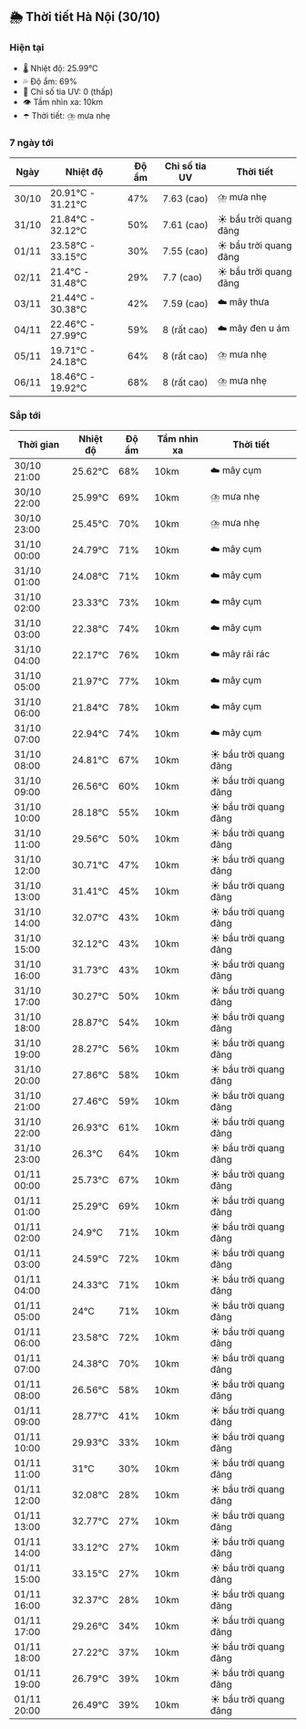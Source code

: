 ## 🌦️ Thời tiết Hà Nội (30/10)

### Hiện tại

- 🌡️ Nhiệt độ: 25.99℃
- 💦 Độ ẩm: 69%
- 🌟 Chỉ số tia UV: 0 (thấp)
- 👁️ Tầm nhìn xa: 10km
- ☂️ Thời tiết: ⛈️ mưa nhẹ

### 7 ngày tới

| Ngày | Nhiệt độ | Độ ẩm | Chỉ số tia UV | Thời tiết |
| --- | --- | --- | --- | --- |
| 30/10 | 20.91℃ - 31.21℃ | 47% | 7.63 (cao) | ⛈️ mưa nhẹ |
| 31/10 | 21.84℃ - 32.12℃ | 50% | 7.61 (cao) | ☀️ bầu trời quang đãng |
| 01/11 | 23.58℃ - 33.15℃ | 30% | 7.55 (cao) | ☀️ bầu trời quang đãng |
| 02/11 | 21.4℃ - 31.48℃ | 29% | 7.7 (cao) | ☀️ bầu trời quang đãng |
| 03/11 | 21.44℃ - 30.38℃ | 42% | 7.59 (cao) | ☁️ mây thưa |
| 04/11 | 22.46℃ - 27.99℃ | 59% | 8 (rất cao) | ☁️ mây đen u ám |
| 05/11 | 19.71℃ - 24.18℃ | 64% | 8 (rất cao) | ⛈️ mưa nhẹ |
| 06/11 | 18.46℃ - 19.92℃ | 68% | 8 (rất cao) | ⛈️ mưa nhẹ |

### Sắp tới

| Thời gian | Nhiệt độ | Độ ẩm | Tầm nhìn xa | Thời tiết |
| --- | --- | --- | --- | --- |
| 30/10 21:00 | 25.62℃ | 68% | 10km | ☁️ mây cụm |
| 30/10 22:00 | 25.99℃ | 69% | 10km | ⛈️ mưa nhẹ |
| 30/10 23:00 | 25.45℃ | 70% | 10km | ⛈️ mưa nhẹ |
| 31/10 00:00 | 24.79℃ | 71% | 10km | ☁️ mây cụm |
| 31/10 01:00 | 24.08℃ | 71% | 10km | ☁️ mây cụm |
| 31/10 02:00 | 23.33℃ | 73% | 10km | ☁️ mây cụm |
| 31/10 03:00 | 22.38℃ | 74% | 10km | ☁️ mây cụm |
| 31/10 04:00 | 22.17℃ | 76% | 10km | ☁️ mây rải rác |
| 31/10 05:00 | 21.97℃ | 77% | 10km | ☁️ mây cụm |
| 31/10 06:00 | 21.84℃ | 78% | 10km | ☁️ mây cụm |
| 31/10 07:00 | 22.94℃ | 74% | 10km | ☁️ mây cụm |
| 31/10 08:00 | 24.81℃ | 67% | 10km | ☀️ bầu trời quang đãng |
| 31/10 09:00 | 26.56℃ | 60% | 10km | ☀️ bầu trời quang đãng |
| 31/10 10:00 | 28.18℃ | 55% | 10km | ☀️ bầu trời quang đãng |
| 31/10 11:00 | 29.56℃ | 50% | 10km | ☀️ bầu trời quang đãng |
| 31/10 12:00 | 30.71℃ | 47% | 10km | ☀️ bầu trời quang đãng |
| 31/10 13:00 | 31.41℃ | 45% | 10km | ☀️ bầu trời quang đãng |
| 31/10 14:00 | 32.07℃ | 43% | 10km | ☀️ bầu trời quang đãng |
| 31/10 15:00 | 32.12℃ | 43% | 10km | ☀️ bầu trời quang đãng |
| 31/10 16:00 | 31.73℃ | 43% | 10km | ☀️ bầu trời quang đãng |
| 31/10 17:00 | 30.27℃ | 50% | 10km | ☀️ bầu trời quang đãng |
| 31/10 18:00 | 28.87℃ | 54% | 10km | ☀️ bầu trời quang đãng |
| 31/10 19:00 | 28.27℃ | 56% | 10km | ☀️ bầu trời quang đãng |
| 31/10 20:00 | 27.86℃ | 58% | 10km | ☀️ bầu trời quang đãng |
| 31/10 21:00 | 27.46℃ | 59% | 10km | ☀️ bầu trời quang đãng |
| 31/10 22:00 | 26.93℃ | 61% | 10km | ☀️ bầu trời quang đãng |
| 31/10 23:00 | 26.3℃ | 64% | 10km | ☀️ bầu trời quang đãng |
| 01/11 00:00 | 25.73℃ | 67% | 10km | ☀️ bầu trời quang đãng |
| 01/11 01:00 | 25.29℃ | 69% | 10km | ☀️ bầu trời quang đãng |
| 01/11 02:00 | 24.9℃ | 71% | 10km | ☀️ bầu trời quang đãng |
| 01/11 03:00 | 24.59℃ | 72% | 10km | ☀️ bầu trời quang đãng |
| 01/11 04:00 | 24.33℃ | 71% | 10km | ☀️ bầu trời quang đãng |
| 01/11 05:00 | 24℃ | 71% | 10km | ☀️ bầu trời quang đãng |
| 01/11 06:00 | 23.58℃ | 72% | 10km | ☀️ bầu trời quang đãng |
| 01/11 07:00 | 24.38℃ | 70% | 10km | ☀️ bầu trời quang đãng |
| 01/11 08:00 | 26.56℃ | 58% | 10km | ☀️ bầu trời quang đãng |
| 01/11 09:00 | 28.77℃ | 41% | 10km | ☀️ bầu trời quang đãng |
| 01/11 10:00 | 29.93℃ | 33% | 10km | ☀️ bầu trời quang đãng |
| 01/11 11:00 | 31℃ | 30% | 10km | ☀️ bầu trời quang đãng |
| 01/11 12:00 | 32.08℃ | 28% | 10km | ☀️ bầu trời quang đãng |
| 01/11 13:00 | 32.77℃ | 27% | 10km | ☀️ bầu trời quang đãng |
| 01/11 14:00 | 33.12℃ | 27% | 10km | ☀️ bầu trời quang đãng |
| 01/11 15:00 | 33.15℃ | 27% | 10km | ☀️ bầu trời quang đãng |
| 01/11 16:00 | 32.37℃ | 28% | 10km | ☀️ bầu trời quang đãng |
| 01/11 17:00 | 29.26℃ | 34% | 10km | ☀️ bầu trời quang đãng |
| 01/11 18:00 | 27.22℃ | 37% | 10km | ☀️ bầu trời quang đãng |
| 01/11 19:00 | 26.79℃ | 39% | 10km | ☀️ bầu trời quang đãng |
| 01/11 20:00 | 26.49℃ | 39% | 10km | ☀️ bầu trời quang đãng |
